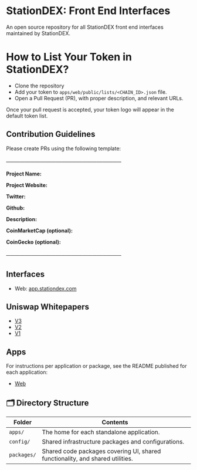 # StationDEX: Front End Interfaces

An open source repository for all StationDEX front end interfaces maintained by StationDEX.

# How to List Your Token in StationDEX?

- Clone the repository
- Add your token to `apps/web/public/lists/<CHAIN_ID>.json` file.
- Open a Pull Request (PR), with proper description, and relevant URLs.

Once your pull request is accepted, your token logo will appear in the default token list.

## Contribution Guidelines

Please create PRs using the following template:

᠆᠆᠆᠆᠆᠆᠆᠆᠆᠆᠆᠆᠆᠆᠆᠆᠆᠆᠆᠆᠆᠆᠆᠆᠆᠆᠆᠆᠆᠆᠆᠆᠆᠆᠆᠆᠆᠆᠆᠆᠆᠆᠆᠆᠆᠆᠆᠆᠆᠆᠆᠆᠆᠆᠆᠆

**Project Name:**

**Project Website:**

**Twitter:**

**Github:**

**Description:**

**CoinMarketCap (optional):**

**CoinGecko (optional):**

᠆᠆᠆᠆᠆᠆᠆᠆᠆᠆᠆᠆᠆᠆᠆᠆᠆᠆᠆᠆᠆᠆᠆᠆᠆᠆᠆᠆᠆᠆᠆᠆᠆᠆᠆᠆᠆᠆᠆᠆᠆᠆᠆᠆᠆᠆᠆᠆᠆᠆᠆᠆᠆᠆᠆᠆


## Interfaces

- Web: [app.stationdex.com](app.stationdex.com)

## Uniswap Whitepapers

- [V3](https://uniswap.org/whitepaper-v3.pdf)
- [V2](https://uniswap.org/whitepaper.pdf)
- [V1](https://hackmd.io/C-DvwDSfSxuh-Gd4WKE_ig)

## Apps

For instructions per application or package, see the README published for each application:

- [Web](apps/web/README.md)

## 🗂 Directory Structure

| Folder      | Contents                                                                       |
| ----------- | ------------------------------------------------------------------------------ |
| `apps/`     | The home for each standalone application.                                      |
| `config/`   | Shared infrastructure packages and configurations.                             |
| `packages/` | Shared code packages covering UI, shared functionality, and shared utilities.  |
